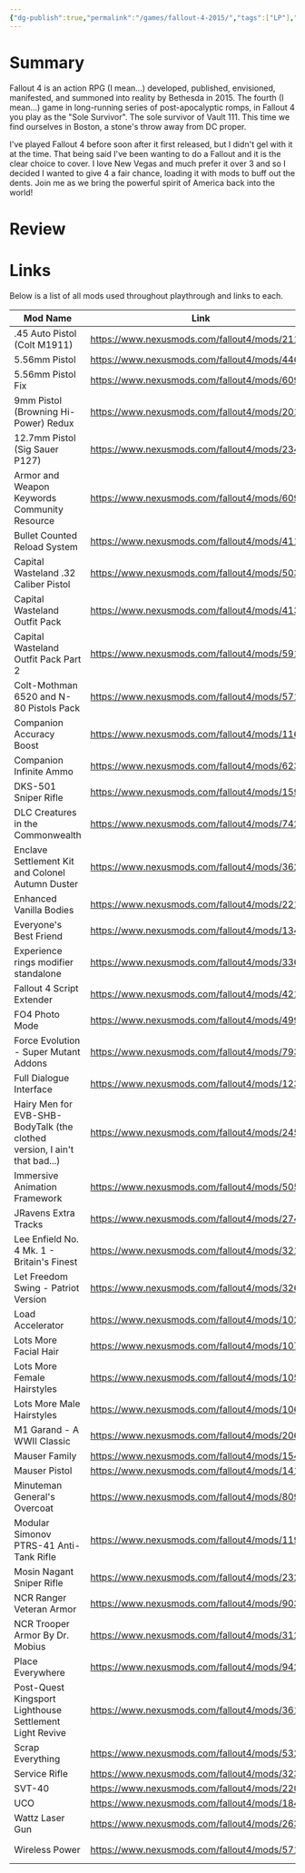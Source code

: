 ```yaml
---
{"dg-publish":true,"permalink":"/games/fallout-4-2015/","tags":["LP"],"created":"2024-03-17","updated":"2024-05-07"}
---
```



# Summary

Fallout 4 is an action RPG (I mean...) developed, published, envisioned, manifested, and summoned into reality by Bethesda in 2015. The fourth (I mean...) game in long-running series of post-apocalyptic romps, in Fallout 4 you play as the "Sole Survivor". The sole survivor of Vault 111. This time we find ourselves in Boston, a stone's throw away from DC proper.

I've played Fallout 4 before soon after it first released, but I didn't gel with it at the time. That being said I've been wanting to do a Fallout and it is the clear choice to cover. I love New Vegas and much prefer it over 3 and so I decided I wanted to give 4 a fair chance, loading it with mods to buff out the dents. Join me as we bring the powerful spirit of America back into the world!

# Review

# Links

Below is a list of all mods used throughout playthrough and links to each.

| Mod Name                                                                  | Link                                          | Category                        |
| ------------------------------------------------------------------------- | --------------------------------------------- | ------------------------------- |
| .45 Auto Pistol (Colt M1911)                                              | https://www.nexusmods.com/fallout4/mods/21142 | Weapons                         |
| 5.56mm Pistol                                                             | https://www.nexusmods.com/fallout4/mods/44634 | Weapons                         |
| 5.56mm Pistol Fix                                                         | https://www.nexusmods.com/fallout4/mods/60916 | Patches                         |
| 9mm Pistol (Browning Hi-Power) Redux                                      | https://www.nexusmods.com/fallout4/mods/20143 | Weapons                         |
| 12.7mm Pistol (Sig Sauer P127)                                            | https://www.nexusmods.com/fallout4/mods/23434 | Weapons                         |
| Armor and Weapon Keywords Community Resource                              | https://www.nexusmods.com/fallout4/mods/6091  | Modders Resources and Tutorials |
| Bullet Counted Reload System                                              | https://www.nexusmods.com/fallout4/mods/41178 | Gameplay                        |
| Capital Wasteland .32 Caliber Pistol                                      | https://www.nexusmods.com/fallout4/mods/50396 | Weapons                         |
| Capital Wasteland Outfit Pack                                             | https://www.nexusmods.com/fallout4/mods/41380 | Armor                           |
| Capital Wasteland Outfit Pack Part 2                                      | https://www.nexusmods.com/fallout4/mods/59105 | Armor                           |
| Colt-Mothman 6520 and N-80 Pistols Pack                                   | https://www.nexusmods.com/fallout4/mods/57194 | Weapons                         |
| Companion Accuracy Boost                                                  | https://www.nexusmods.com/fallout4/mods/11674 | Companions                      |
| Companion Infinite Ammo                                                   | https://www.nexusmods.com/fallout4/mods/6233  | Companions                      |
| DKS-501 Sniper Rifle                                                      | https://www.nexusmods.com/fallout4/mods/15909 | Weapons                         |
| DLC Creatures in the Commonwealth                                         | https://www.nexusmods.com/fallout4/mods/74220 | Creatures                       |
| Enclave Settlement Kit and Colonel Autumn Duster                          | https://www.nexusmods.com/fallout4/mods/36228 | Crafting - Home/Settlement      |
| Enhanced Vanilla Bodies                                                   | https://www.nexusmods.com/fallout4/mods/22110 | Models and Textures             |
| Everyone's Best Friend                                                    | https://www.nexusmods.com/fallout4/mods/13459 | Companions                      |
| Experience rings modifier standalone                                      | https://www.nexusmods.com/fallout4/mods/33612 | Gameplay                        |
| Fallout 4 Script Extender                                                 | https://www.nexusmods.com/fallout4/mods/42147 | Utilities                       |
| FO4 Photo Mode                                                            | https://www.nexusmods.com/fallout4/mods/49997 | User Interface                  |
| Force Evolution - Super Mutant Addons                                     | https://www.nexusmods.com/fallout4/mods/79308 | Creatures                       |
| Full Dialogue Interface                                                   | https://www.nexusmods.com/fallout4/mods/1235  | User Interface                  |
| Hairy Men for EVB-SHB-BodyTalk (the clothed version, I ain't that bad...) | https://www.nexusmods.com/fallout4/mods/24540 | Models and Textures             |
| Immersive Animation Framework                                             | https://www.nexusmods.com/fallout4/mods/50555 | Animation                       |
| JRavens Extra Tracks                                                      | https://www.nexusmods.com/fallout4/mods/2741  | Audio - Music                   |
| Lee Enfield No. 4 Mk. 1 - Britain's Finest                                | https://www.nexusmods.com/fallout4/mods/32128 | Weapons                         |
| Let Freedom Swing - Patriot Version                                       | https://www.nexusmods.com/fallout4/mods/32623 | Radio                           |
| Load Accelerator                                                          | https://www.nexusmods.com/fallout4/mods/10283 | Performance                     |
| Lots More Facial Hair                                                     | https://www.nexusmods.com/fallout4/mods/10746 | Body, Face, and Hair            |
| Lots More Female Hairstyles                                               | https://www.nexusmods.com/fallout4/mods/10543 | Body, Face, and Hair            |
| Lots More Male Hairstyles                                                 | https://www.nexusmods.com/fallout4/mods/10695 | Body, Face, and Hair            |
| M1 Garand - A WWII Classic                                                | https://www.nexusmods.com/fallout4/mods/20687 | Weapons                         |
| Mauser Family                                                             | https://www.nexusmods.com/fallout4/mods/15469 | Weapons                         |
| Mauser Pistol                                                             | https://www.nexusmods.com/fallout4/mods/14141 | Weapons                         |
| Minuteman General's Overcoat                                              | https://www.nexusmods.com/fallout4/mods/80988 | Clothing                        |
| Modular Simonov PTRS-41 Anti-Tank Rifle                                   | https://www.nexusmods.com/fallout4/mods/11925 | Weapons                         |
| Mosin Nagant Sniper Rifle                                                 | https://www.nexusmods.com/fallout4/mods/23258 | Weapons                         |
| NCR Ranger Veteran Armor                                                  | https://www.nexusmods.com/fallout4/mods/9034  | Armor                           |
| NCR Trooper Armor By Dr. Mobius                                           | https://www.nexusmods.com/fallout4/mods/31236 | Armor                           |
| Place Everywhere                                                          | https://www.nexusmods.com/fallout4/mods/9424  | Player Settlement               |
| Post-Quest Kingsport Lighthouse Settlement Light Revive                   | https://www.nexusmods.com/fallout4/mods/36193 | Visuals and Graphics            |
| Scrap Everything                                                          | https://www.nexusmods.com/fallout4/mods/5320  | Player Settlement               |
| Service Rifle                                                             | https://www.nexusmods.com/fallout4/mods/32361 | Weapons                         |
| SVT-40                                                                    | https://www.nexusmods.com/fallout4/mods/22017 | Weapons                         |
| UCO                                                                       | https://www.nexusmods.com/fallout4/mods/18489 | Clothing                        |
| Wattz Laser Gun                                                           | https://www.nexusmods.com/fallout4/mods/26386 | Weapons                         |
| Wireless Power                                                            | https://www.nexusmods.com/fallout4/mods/57146 | Crafting - Home/Settlement      |
